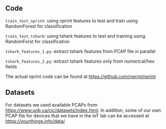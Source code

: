 ## Code

`train_test_nprint`: using nprint features to test and train using RandomForest for classification

`train_test_tshark`: using tshark features to test and training using RandomForst for classification

`tshark_features_1.py`: extract tshark features from PCAP file in parallel

`tshark_features_2.py`: extract tshark features only from numerical/hex fields

The actual nprint code can be found at https://github.com/nprint/nprint

## Datasets
For datasets we used available PCAPs from https://www.unb.ca/cic/datasets/index.html. In addition, some of our own PCAP file for devices that we have in the IoT lab can be accessed at https://yourthings.info/data/
